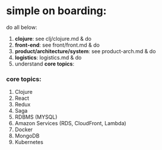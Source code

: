 # simple on boarding:

do all below:

1. **clojure**: see clj/clojure.md & do
2. **front-end**: see front/front.md & do
3. **product/architecture/system**: see product-arch.md & do
4. **logistics**: logistics.md & do
5. understand **core topics**:

### core topics:
1. Clojure
2. React
3. Redux
4. Saga
5. RDBMS (MYSQL)
6. Amazon Services (RDS, CloudFront, Lambda)
7. Docker
8. MongoDB
9. Kubernetes
